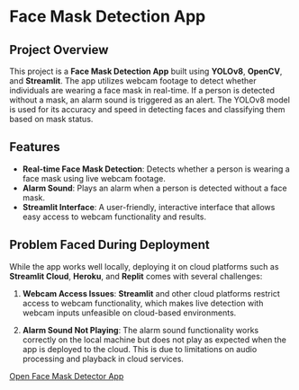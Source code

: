 # Face Mask Detection App

## Project Overview

This project is a **Face Mask Detection App** built using **YOLOv8**, **OpenCV**, and **Streamlit**. The app utilizes webcam footage to detect whether individuals are wearing a face mask in real-time. If a person is detected without a mask, an alarm sound is triggered as an alert. The YOLOv8 model is used for its accuracy and speed in detecting faces and classifying them based on mask status.

## Features

- **Real-time Face Mask Detection**: Detects whether a person is wearing a face mask using live webcam footage.
- **Alarm Sound**: Plays an alarm when a person is detected without a face mask.
- **Streamlit Interface**: A user-friendly, interactive interface that allows easy access to webcam functionality and results.

## Problem Faced During Deployment

While the app works well locally, deploying it on cloud platforms such as **Streamlit Cloud**, **Heroku**, and **Replit** comes with several challenges:

1. **Webcam Access Issues**: **Streamlit** and other cloud platforms restrict access to webcam functionality, which makes live detection with webcam inputs unfeasible on cloud-based environments.
   
2. **Alarm Sound Not Playing**: The alarm sound functionality works correctly on the local machine but does not play as expected when the app is deployed to the cloud. This is due to limitations on audio processing and playback in cloud services.









[Open Face Mask Detector App](https://face-mask-detection-ew4o89jpyffupwkmnjsjp7.streamlit.app/)
